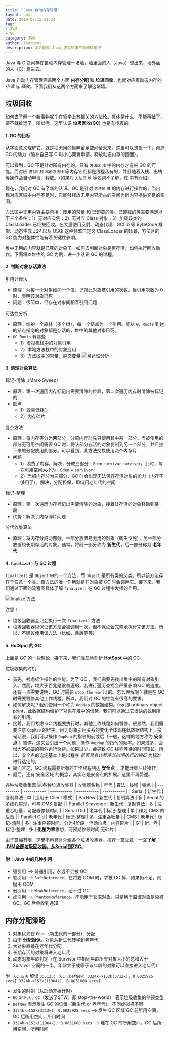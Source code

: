 ```yaml
---
title: "Java 自动内存管理"
layout: post
date: 2019-02-15 21:24
tag:
- JVM
- GC
category: JVM
author: inotwant
description: 深入理解 Java 虚拟机第三章阅读笔记
---
```


Java 与 C 之间存在自动内存管理一堵墙，墙里面的人（Java）想出来，墙外面的人（C）想进去。

Java 自动内存管理涵盖两个方面 **内存分配** 和 **垃圾回收**，也就对应着动态内存的 *申请* 与 *释放*。下面我们从这两个方面来了解这堵墙。

## 垃圾回收

如何去了解一个新事物呢？在哲学上有相关的方法论。具体是什么，不能再扯了，要不就扯远了。所以呢，这里认识 **垃圾回收(GC)** 也是有步骤的。

#### 1. GC 的目标 
从字面意义理解它，就是把无用的抛弃留足空间给未来。这里可以想象一下，创造 GC 的动力（脑补自己写 C 时小心翼翼申请、释放动态内存的画面）。

可以看到，GC 不是针对所有内存的。只有 `方法区` `堆` 中的内存才有被 GC 的可能。而对应 `虚拟机栈` `本地方法栈` 等内存它们都是线程私有的，并且随着入栈、出栈等操作会自动申请、释放。（如果对 `方法区` `堆` 等名词不了解，在 []() 中有介绍）

现在，我们对 GC 有了新的认识。GC 是针对 `方法区` `堆` 的内存进行操作的，当出现对应区域中内存不足时，它能够释放无用内容所占的空间为新内容提供充足的空间。

方法区中无用内容主要包括：废用的常量 和 已卸载的类。已卸载的类需要满足以下三个条件：1）无对应实例；2）无对应 Class 对象；3）加载该类的 ClassLoader 已经被回收。在大量使用反射、动态代理、GCLib 等 ByteCode 框架、动态生成 JSP 以及 OSGi 这种频繁自定义 ClassLoader 的场景，方法区的 GC 能力对整体性能有着关键性影响。

堆中无用的内容就是已死的对象了。如何去判断对象是否存活，如何执行回收动作。下面将以堆中的 GC 为例，进一步认识 GC 的过程。

#### 2. 判断对象存活算法

引用计数法
- 原理：为每一个对象维护一个值，记录此对象被引用的次数。当引用次数为 0 时，表明该对象已死
- 问题：很简单，但存在对象间相互引用问题

可达性分析
- 原理：维护一个森林（多个树），每一个结点为一个引用。能从 `GC Roots` 到达的结点指向的对象都是存活的，堆中的其他对象已死。
- `GC Roots` 有哪些
	- 1）虚拟机栈中的对象引用
	- 2）本地方法栈中的对象应用
	- 3）方法区中的常量、静态变量
![可达性分析](https://raw.githubusercontent.com/INotWant/INotWant.github.io/master/assets/images/2019-02-15/gc-roots-trees.png "可达性分析")

#### 3. 清理对象算法

标记-清除（Mark-Sweep）
- 原理：第一次遍历内存标记出需要清除的位置，第二次遍历内存时清除被标记的
- 缺点
	- 1）效率低耗时
	- 2）内存碎片

复杂方法
- 原理：将内存等分为两部分，分配内存时先只使用其中某一部分。当被使用的部分无可用空间需要 GC 时，将该部分存活的对象复制到另一个部分，并且接下来的分配使用此部分。可以看到，此方法交换使用两个内存片
- 问题
	- 1）浪费了内存。解决，分成三部分：`Eden` `survivor` `survivor`。此时，每次可用空间大小为：`Eden` + `survivor`
	- 2）当把内存分为三部分，GC 时会出现无法保存存活对象的能力（内存不够用了）。解决，分配担保，即借用老年代的空间
	
标记-整理
- 原理：第一次遍历内存标记出需要清除的对象，接着让存活的对象移动到某一段
- 优势：解决了内存碎片问题

分代收集算法
- 原理：将内存分成两部分。一部分放置易无用的对象（朝生夕死），另一部分放置较长期存活的对象。通常，将前一部分称为 **新生代**，后一部分称为 **老年代**

#### 4. `finalize()` 与 GC 过程

`finalize()` 是 `Object` 中的一个方法，而 `Object` 是所有类的父类。所以该方法存在于任意一个类。该方法的唯一作用就是在对象被 GC  时会调用它。接下来，我们通过下面的流程图具体了解 `finalize()` 在 GC 过程中发挥的作用。

![finalize 方法](https://raw.githubusercontent.com/INotWant/INotWant.github.io/master/assets/images/2019-02-15/finalize.png "finalize 方法")

注意：
- 垃圾回收器会只会执行一次 `finalize()` 方法
- 垃圾回收器只保证该方法会被调用一次，但不保证会完整地执行完该方法。所以，不建议使用该方法（比如，善后等等）

#### 5. HotSpot 的 GC

上面是 GC 的一些理论，接下来，我们浅显地剖析 **HotSpot** 中的 GC。

垃圾收集的时机
- 首先，考虑标注操作的性能。为了 GC ，我们需要先找出堆中的所有对象引入。然而，堆大于百兆是很普遍的，若进行遍历查找会严重影响 GC 的速度。还有一点需要说明，GC 时需要 `stop the world` 的。怎么理解呢？就是在 GC 时需要暂停其他工作线程。所以，我们对 GC 的性能有很高的要求。
- 如何解决呢？我们使用一个称为 `OopMap` 的数据结构。`Oop` 即 ordinary object point，此数据结构维护了对象在堆中的信息。我们可以通过它很快的找到所有的引用。
- 接着，我们考虑 GC 线程要执行时，其他工作线程如何暂停。很显然，我们需要注意 `OopMap` 的维护。因为对象引用关系的变化全体现在此数据结构上。换句话说，我们可以操作 `OopMap` 的指令的前或后（一般，这样的地方称为 **安全点** ）暂停。这又会引出一个问题，操作 `OopMap` 的指令的频率。如果过多，会增大不必要的额外运行负荷。如果过少，会导致 GC 线程等待的时间较长。所以，安全点的选定基本上是以程序 *是否具有让程序长时间执行的特征* 为标准进行选定的。
- 简而言之，GC 线程需要所有的工作线程到达 **安全点** ，才能开始后续操作。 
- 最后，还有 安全区域 的概念，其实它是安全点的扩展。这里不再赘述。

各种垃圾收集器 
![各种垃圾收集器](https://raw.githubusercontent.com/INotWant/INotWant.github.io/master/assets/images/2019-02-15/gcs.png "各种垃圾收集器")
| 收集器名称  | 年代 |  算法 | 线程 | 特点 |
| ---------- | ----------- | ----------- | ----------- | ----------- |
| Serial | 新生代 | 复制算法 | 单 | 适用于 Client 模式 |
| ParNew | 新生代 | 复制算法 | 多 | Serial 的多线程实现，可与 CMS 搭配 |
| Parallel Scavenge | 新生代 | 复制算法 | 多 | 注重吞吐量，可配置停顿时间 |
| Serial Old | 老年代 | 标记-整理 | 单 | 作为 CMS 的后备 |
| Parallel Old | 老年代 | 标记-整理 | 多 | 注重吞吐量 |
| CMS | 老年代 | 标记-清除 | 多 | 注重停顿时间，分为4阶段，浮动垃圾，内存碎片 |
| G1 | 新、老 | 标记-整理 | 多 | **化整为零**思想，可预期停顿时间,无碎片 |

由于篇幅有限，这里不再具体介绍各个垃圾收集器。推荐一篇文章：[**一文了解JVM全部垃圾回收器，从Serial到ZGC**](https://zhuanlan.zhihu.com/p/45581464)。

#### 附：Java 中的几种引用

- 强引用 --> 普通引用，永远不会被 GC
- 软引用 --> `SoftReference`，在将要 OOM 时，才被 GC 掉，如果仍不足，则抛出 OOM
- 弱引用 --> `WeakReference`，活不过 GC
- 虚引用 --> `PhantomReference`，不能用于获取对象，只是用于监控对象是否被 GC。GC 后会收到通知

## 内存分配策略

1. 对象优先在 `Eden`（新生代的一部分） 分配
2. 由于 **分配担保**，对象从新生代转移到老年代
3. 大对象直接在老年代分配
4. 长期存活的对象将进入老年代
5. 动态对象年龄判定（在 Survivor 中相同年龄所有对象大小的总和大于 Survivor 空间的一半，年龄大于或等于该年龄的对象可以直接进入老年代）

附：`GC 日志` 解读
`33.125: [GC [DefNew: 3324k->152k(3712k), 0.0025925 secs] 3324k->152k(11904k), 0.0031680 secs]`
- 发生的时刻（从启动开始计时）
- `GC` or `Full GC`（发送了STW，即 stop-the-world） 表示垃圾收集的停顿类型
- `DefNew` 表示发生 GC 的位置（新生代 or 老年代），不同虚拟机不同
- `3324k->152k(3712k), 0.0025925 secs` --> 发生 GC 区域 GC 前所用空间，GC 后所用空间，所用时间
- `3324k->152k(11904k), 0.0031680 secs` --> 堆在 GC 前所用空间，GC 后所用空间，所用时间